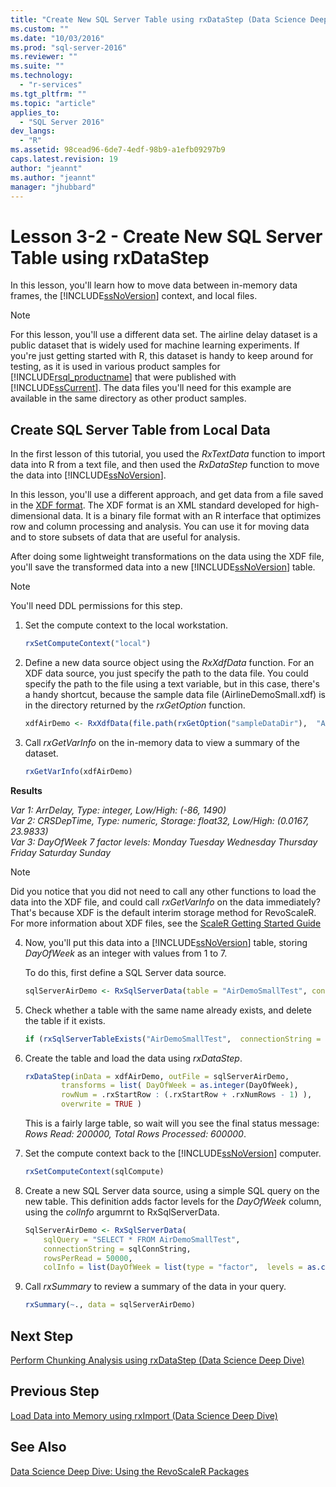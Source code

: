 ```yaml
---
title: "Create New SQL Server Table using rxDataStep (Data Science Deep Dive) | Microsoft Docs"
ms.custom: ""
ms.date: "10/03/2016"
ms.prod: "sql-server-2016"
ms.reviewer: ""
ms.suite: ""
ms.technology: 
  - "r-services"
ms.tgt_pltfrm: ""
ms.topic: "article"
applies_to: 
  - "SQL Server 2016"
dev_langs: 
  - "R"
ms.assetid: 98cead96-6de7-4edf-98b9-a1efb09297b9
caps.latest.revision: 19
author: "jeannt"
ms.author: "jeannt"
manager: "jhubbard"
---
```

# Lesson 3-2 - Create New SQL Server Table using rxDataStep
In this lesson, you'll learn how to move data between in-memory data frames, the [!INCLUDE[ssNoVersion](../../includes/ssnoversion-md.md)] context, and local files.  
  
> [!NOTE]  
> For this lesson, you'll use a different data set. The airline delay dataset is a public dataset that is widely used for machine learning experiments. If you're just getting started with R, this dataset is handy to keep around for testing, as it is used in various product samples for [!INCLUDE[rsql_productname](../../includes/rsql-productname-md.md)] that were published with [!INCLUDE[ssCurrent](../../includes/sscurrent-md.md)]. The data files you'll need for this example are available in the same directory as other product samples.  
  
## Create SQL Server Table from Local Data  
In the first lesson of this tutorial, you used the  *RxTextData* function to import data into R from a text file, and then used the *RxDataStep* function to move the data into [!INCLUDE[ssNoVersion](../../includes/ssnoversion-md.md)].  
  
In this lesson, you'll use a different approach, and get data from a file saved in the [XDF format](https://en.wikipedia.org/wiki/Extensible_Data_Format). The XDF format is an XML standard developed for high-dimensional data. It is a binary file format with an R interface that optimizes row and column processing and analysis.  You can use it for moving data and to store subsets of data that are useful for analysis.
  
After doing some lightweight transformations on the data using the XDF file, you'll save the transformed data into a new [!INCLUDE[ssNoVersion](../../includes/ssnoversion-md.md)] table.  
  
> [!NOTE]  
> You'll need DDL permissions for this step.  
  
1.  Set the compute context to the local workstation.  
  
    ```R  
    rxSetComputeContext("local")   
    ```  
  
2.  Define a new data source object using the *RxXdfData* function. For an XDF data source, you just specify the path to the data file.  You could specify the path to the file using a text variable, but in this case, there's a handy shortcut, because the sample data file (AirlineDemoSmall.xdf) is in the directory returned by the *rxGetOption* function.
  
    ```R  
    xdfAirDemo <- RxXdfData(file.path(rxGetOption("sampleDataDir"),  "AirlineDemoSmall.xdf"))   
    ```  
  
  
3.  Call *rxGetVarInfo* on the in-memory data to view a summary of the dataset.  
  
    ```R  
    rxGetVarInfo(xdfAirDemo)    
    ```  
  
**Results**  
  
*Var 1: ArrDelay, Type: integer, Low/High: (-86, 1490)*   
*Var 2: CRSDepTime, Type: numeric, Storage: float32, Low/High: (0.0167, 23.9833)*   
*Var 3: DayOfWeek 7 factor levels: Monday Tuesday Wednesday Thursday Friday Saturday Sunday*  

> [!NOTE]
> 
> Did you notice that you did not need to call any other functions to load the data into the XDF file, and could call *rxGetVarInfo* on the data immediately? That's because XDF is the default interim storage method for RevoScaleR. For more information about XDF files, see the [ScaleR Getting Started Guide](https://msdn.microsoft.com/microsoft-r/scaler-user-guide-data-transform#using-the-data-step-to-create-an-xdf-file-from-a-data-frame) 
  
4.  Now, you'll put this data into a [!INCLUDE[ssNoVersion](../../includes/ssnoversion-md.md)] table, storing _DayOfWeek_ as an integer with values from 1 to 7.  
  
    To do this, first define a SQL Server data source.  
  
    ```R  
    sqlServerAirDemo <- RxSqlServerData(table = "AirDemoSmallTest", connectionString = sqlConnString)   
    ```  
  
5.  Check whether a table with the same name already exists, and delete the table if it exists.  
  
    ```R  
    if (rxSqlServerTableExists("AirDemoSmallTest",  connectionString = sqlConnString))  rxSqlServerDropTable("AirDemoSmallTest",  connectionString = sqlConnString)    
    ```  
  
6.  Create the table and load the data using *rxDataStep*.  
  
    ```R  
    rxDataStep(inData = xdfAirDemo, outFile = sqlServerAirDemo,    
            transforms = list( DayOfWeek = as.integer(DayOfWeek),   
            rowNum = .rxStartRow : (.rxStartRow + .rxNumRows - 1) ),   
            overwrite = TRUE )    
    ```
  
    This is a fairly large table, so wait will you see the final status message: *Rows Read: 200000, Total Rows Processed: 600000*.
     
7.  Set the compute context back to the [!INCLUDE[ssNoVersion](../../includes/ssnoversion-md.md)] computer.  
  
    ```R  
    rxSetComputeContext(sqlCompute)  
    ```  
  
8.  Create a new SQL Server data source, using a simple SQL query on the new table. This definition adds factor levels for the *DayOfWeek* column, using the *colInfo* argumrnt to RxSqlServerData.  
  
    ```R    
    SqlServerAirDemo <- RxSqlServerData(  
        sqlQuery = "SELECT * FROM AirDemoSmallTest",      
        connectionString = sqlConnString,   
        rowsPerRead = 50000,      
        colInfo = list(DayOfWeek = list(type = "factor",  levels = as.character(1:7))))    
    ```  
  
9. Call *rxSummary* to review a summary of the data in your query.  
  
    ```R  
    rxSummary(~., data = sqlServerAirDemo)   
    ```  
  
## Next Step  
[Perform Chunking Analysis using rxDataStep &#40;Data Science Deep Dive&#41;](../../advanced-analytics/r-services/lesson-3-3-perform-chunking-analysis-using-rxdatastep.md)  
  
## Previous Step  
[Load Data into Memory using rxImport &#40;Data Science Deep Dive&#41;](../../advanced-analytics/r-services/lesson-3-1-load-data-into-memory-using-rximport.md)  
  
## See Also  
[Data Science Deep Dive: Using the RevoScaleR Packages](../../advanced-analytics/r-services/data-science-deep-dive-using-the-revoscaler-packages.md)  
  
  
  

